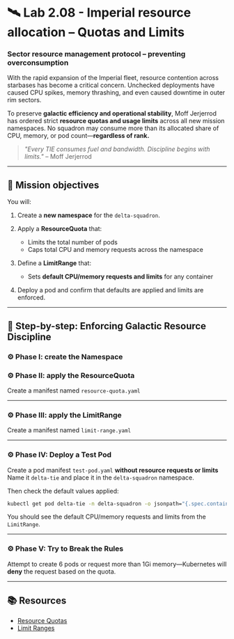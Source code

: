 # 🛰️ Lab 2.08 - Imperial resource allocation – Quotas and Limits

### **Sector resource management protocol – preventing overconsumption**

With the rapid expansion of the Imperial fleet, resource contention across starbases has become a critical concern. Unchecked deployments have caused CPU spikes, memory thrashing, and even caused downtime in outer rim sectors.

To preserve **galactic efficiency and operational stability**, Moff Jerjerrod has ordered strict **resource quotas and usage limits** across all new mission namespaces. No squadron may consume more than its allocated share of CPU, memory, or pod count—**regardless of rank.**

> _"Every TIE consumes fuel and bandwidth. Discipline begins with limits."_ – Moff Jerjerrod

---

## 🎯 Mission objectives

You will:

1. Create a **new namespace** for the `delta-squadron`.
2. Apply a **ResourceQuota** that:

   - Limits the total number of pods
   - Caps total CPU and memory requests across the namespace

3. Define a **LimitRange** that:

   - Sets **default CPU/memory requests and limits** for any container

4. Deploy a pod and confirm that defaults are applied and limits are enforced.

---

## 🧭 Step-by-step: Enforcing Galactic Resource Discipline

### ⚙️ Phase I: create the Namespace

### ⚙️ Phase II: apply the ResourceQuota

Create a manifest named `resource-quota.yaml`

---

### ⚙️ Phase III: apply the LimitRange

Create a manifest named `limit-range.yaml`

---

### ⚙️ Phase IV: Deploy a Test Pod

Create a pod manifest `test-pod.yaml` **without resource requests or limits**
Name it `delta-tie` and place it in the `delta-squadron` namespace.

Then check the default values applied:

```bash
kubectl get pod delta-tie -n delta-squadron -o jsonpath="{.spec.containers[*].resources}"
```

You should see the default CPU/memory requests and limits from the `LimitRange`.

---

### ⚙️ Phase V: Try to Break the Rules

Attempt to create 6 pods or request more than 1Gi memory—Kubernetes will **deny** the request based on the quota.

---

## 📚 Resources

- [Resource Quotas](https://kubernetes.io/docs/concepts/policy/resource-quotas/)
- [Limit Ranges](https://kubernetes.io/docs/concepts/policy/limit-range/)
